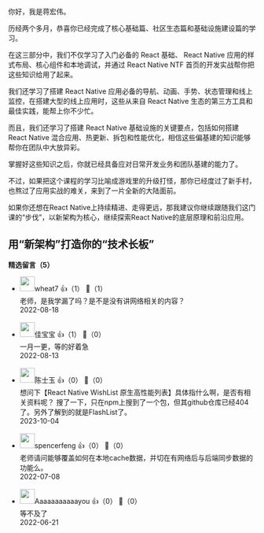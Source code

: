 你好，我是蒋宏伟。

历经两个多月，恭喜你已经完成了核心基础篇、社区生态篇和基础设施建设篇的学习。

在这三部分中，我们不仅学习了入门必备的 React 基础、 React Native 应用的样式布局、核心组件和本地调试，并通过 React Native NTF 首页的开发实战帮你把这些知识给用了起来。

我们还学习了搭建 React Native 应用必备的导航、动画、手势、状态管理和线上监控，在搭建大型的线上应用时，这些从来自 React Native 生态的第三方工具和最佳实践，能帮上你不少忙。

而且，我们还学习了搭建 React Native 基础设施的关键要点，包括如何搭建 React Native 混合应用、热更新、拆包和性能优化，相信这些偏基建的知识能够帮你在团队中大放异彩。

掌握好这些知识之后，你就已经具备应对日常开发业务和团队基建的能力了。

不过，如果把这个课程的学习比喻成游戏里的升级打怪，那你已经度过了新手村，也熬过了应用实战的难关，来到了一片全新的大陆面前。

如果你还想在React Native上持续精进、走得更远，那我建议你继续跟随我们这门课的“步伐”，以新架构为核心，继续探索React Native的底层原理和前沿应用。

## 用“新架构”打造你的“技术长板”
<div><strong>精选留言（5）</strong></div><ul>
<li><img src="https://static001.geekbang.org/account/avatar/00/11/96/b1/141bf83e.jpg" width="30px"><span>wheat7</span> 👍（1） 💬（1）<div>老师，是我学漏了吗？是不是没有讲网络相关的内容？</div>2022-08-18</li><br/><li><img src="https://thirdwx.qlogo.cn/mmopen/vi_32/Q0j4TwGTfTIh0pqaia3PpSrGopQfB9Iaw8qRt5IaGOqIeU6icfWAYc9hKgiaH0Be3dEg8I2t10ZicpcSEty7G3UFvQ/132" width="30px"><span>佳宝宝</span> 👍（1） 💬（0）<div>一月一更，等的好着急</div>2022-08-13</li><br/><li><img src="https://static001.geekbang.org/account/avatar/00/14/f5/a1/9530ce70.jpg" width="30px"><span>陈士玉</span> 👍（0） 💬（0）<div>想问下【React Native WishList 原生高性能列表】具体指什么啊，是否有相关资料呢？
搜了一下，只在npm上搜到了一个包，但其github仓库已经404了。另外了解到的就是FlashList了。</div>2023-10-04</li><br/><li><img src="https://static001.geekbang.org/account/avatar/00/12/66/f6/d7578c8b.jpg" width="30px"><span>spencerfeng</span> 👍（0） 💬（0）<div>老师请问能够覆盖如何在本地cache数据，并切在有网络后与后端同步数据的功能么。</div>2022-07-08</li><br/><li><img src="https://static001.geekbang.org/account/avatar/00/10/61/c1/93031a2a.jpg" width="30px"><span>Aaaaaaaaaaayou</span> 👍（0） 💬（0）<div>等不及了</div>2022-06-21</li><br/>
</ul>